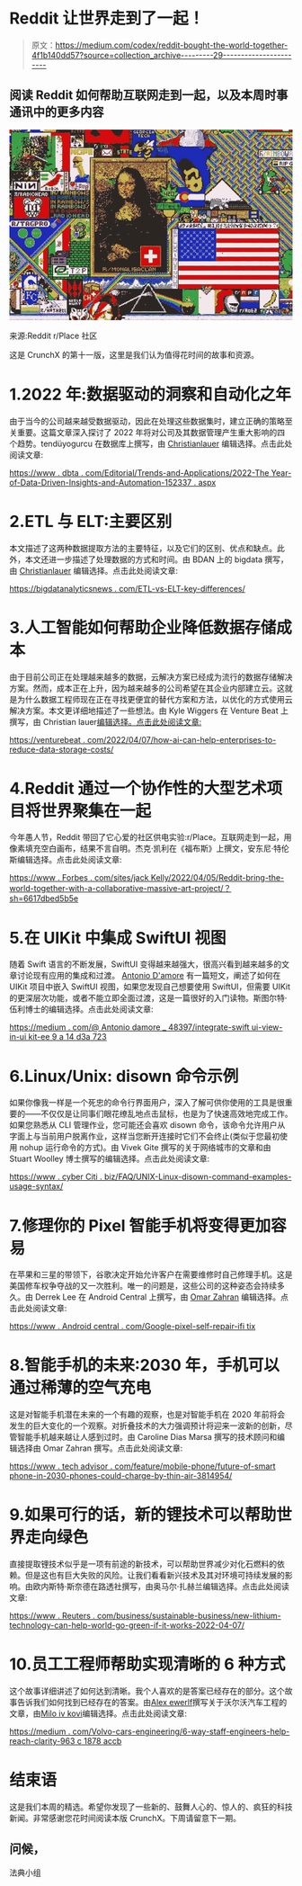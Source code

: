 # Reddit 让世界走到了一起！

> 原文：<https://medium.com/codex/reddit-bought-the-world-together-4f1b140dd57?source=collection_archive---------29----------------------->

## 阅读 Reddit 如何帮助互联网走到一起，以及本周时事通讯中的更多内容

![](img/cef9df0f9963e58ad85bf65477045a91.png)

来源:Reddit r/Place 社区

这是 CrunchX 的第十一版，这里是我们认为值得花时间的故事和资源。

# 1.2022 年:数据驱动的洞察和自动化之年

由于当今的公司越来越受数据驱动，因此在处理这些数据集时，建立正确的策略至关重要。这篇文章深入探讨了 2022 年将对公司及其数据管理产生重大影响的四个趋势。tendüyogurcu 在数据库上撰写，由 [Christianlauer](https://medium.com/u/2696f801a31a?source=post_page-----4f1b140dd57--------------------------------) 编辑选择。点击此处阅读文章:

[https://www . dbta . com/Editorial/Trends-and-Applications/2022-The Year-of-Data-Driven-Insights-and-Automation-152337 . aspx](https://www.dbta.com/Editorial/Trends-and-Applications/2022-The-Year-of-Data-Driven-Insights-and-Automation-152337.aspx)

# 2.ETL 与 ELT:主要区别

本文描述了这两种数据提取方法的主要特征，以及它们的区别、优点和缺点。此外，本文还进一步描述了处理数据的方式和时间。由 BDAN 上的 bigdata 撰写，由 [Christianlauer](https://medium.com/u/2696f801a31a?source=post_page-----4f1b140dd57--------------------------------) 编辑选择。点击此处阅读文章:

[https://bigdatanalyticsnews . com/ETL-vs-ELT-key-differences/](https://bigdataanalyticsnews.com/etl-vs-elt-key-differences/)

# 3.人工智能如何帮助企业降低数据存储成本

由于目前公司正在处理越来越多的数据，云解决方案已经成为流行的数据存储解决方案。然而，成本正在上升，因为越来越多的公司希望在其企业内部建立云。这就是为什么数据工程师现在正在寻找更便宜的替代方案和方法，以优化的方式使用云解决方案。本文更详细地描述了一些想法。由 Kyle Wiggers 在 Venture Beat 上撰写，由 Christian lauer[编辑选择。点击此处阅读文章:](https://medium.com/u/2696f801a31a?source=post_page-----4f1b140dd57--------------------------------)

[https://venturebeat . com/2022/04/07/how-ai-can-help-enterprises-to-reduce-data-storage-costs/](https://venturebeat.com/2022/04/07/how-ai-could-help-enterprises-to-reduce-data-storage-costs/)

# 4.Reddit 通过一个协作性的大型艺术项目将世界聚集在一起

今年愚人节，Reddit 带回了它心爱的社区供电实验:r/Place。互联网走到一起，用像素填充空白画布，结果不言自明。杰克·凯利在《福布斯》上撰文，安东尼·特伦斯编辑选择。点击此处阅读文章:

[https://www . Forbes . com/sites/jack Kelly/2022/04/05/Reddit-bring-the-world-together-with-a-collaborative-massive-art-project/？sh=6617dbed5b5e](https://www.forbes.com/sites/jackkelly/2022/04/05/reddit-brought-the-world-together-with-a-collaborative-massive-art-project/?sh=6617dbed5b5e)

# 5.在 UIKit 中集成 SwiftUI 视图

随着 Swift 语言的不断发展，SwiftUI 变得越来越强大，很高兴看到越来越多的文章讨论现有应用的集成和过渡。 [Antonio D'amore](https://medium.com/u/9b53b70109e9?source=post_page-----4f1b140dd57--------------------------------) 有一篇短文，阐述了如何在 UIKit 项目中嵌入 SwiftUI 视图，如果您发现自己想要使用 SwiftUI，但需要 UIKit 的更深层次功能，或者不能立即全面过渡，这是一篇很好的入门读物。斯图尔特·伍利博士的编辑选择。点击此处阅读文章:

[https://medium . com/@ Antonio damore _ 48397/integrate-swift ui-view-in-ui kit-ee 9 a 14 d3a 723](/@antoniodamore_48397/integrate-swiftui-view-in-uikit-ee9a14d3a723)

# 6.Linux/Unix: disown 命令示例

如果你像我一样是一个死忠的命令行界面用户，深入了解可供你使用的工具是很重要的——不仅仅是让同事们眼花缭乱地点击鼠标，也是为了快速高效地完成工作。如果您熟悉从 CLI 管理作业，您可能还会喜欢 disown 命令，该命令允许用户从字面上与当前用户脱离作业，这样当您断开连接时它们不会终止(类似于您最初使用 nohup 运行命令的方式)。由 Vivek Gite 撰写的关于网络城市的文章和由 Stuart Woolley 博士撰写的编辑选择。点击此处阅读文章:

[https://www . cyber Citi . biz/FAQ/UNIX-Linux-disown-command-examples-usage-syntax/](https://www.cyberciti.biz/faq/unix-linux-disown-command-examples-usage-syntax/)

# 7.修理你的 Pixel 智能手机将变得更加容易

在苹果和三星的带领下，谷歌决定开始允许客户在需要维修时自己修理手机。这是美国修车权争夺战的又一次胜利。唯一的问题是，这些公司的这种姿态会持续多久。由 Derrek Lee 在 Android Central 上撰写，由 [Omar Zahran](https://medium.com/u/74d56154f1f9?source=post_page-----4f1b140dd57--------------------------------) 编辑选择。点击此处阅读文章:

[https://www . Android central . com/Google-pixel-self-repair-ifi tix](https://www.androidcentral.com/google-pixel-self-repair-ifitix)

# 8.智能手机的未来:2030 年，手机可以通过稀薄的空气充电

这是对智能手机潜在未来的一个有趣的观察，也是对智能手机在 2020 年前将会发生的巨大变化的一个观察。对折叠技术的大力强调预计将迎来一波新的创新，尽管智能手机越来越让人感到过时。由 Caroline Dias Marsa 撰写的技术顾问和编辑选择由 Omar Zahran 撰写。点击此处阅读文章:

[https://www . tech advisor . com/feature/mobile-phone/future-of-smart phone-in-2030-phones-could-charge-by-thin-air-3814954/](https://www.techadvisor.com/feature/mobile-phone/future-of-smartphone-in-2030-phones-could-be-charged-by-thin-air-3814954/)

# 9.如果可行的话，新的锂技术可以帮助世界走向绿色

直接提取锂技术似乎是一项有前途的新技术，可以帮助世界减少对化石燃料的依赖。但是这也有巨大失败的风险。让我们看看新兴技术及其对环境可持续发展的影响。由欧内斯特·斯奈德在路透社撰写，由奥马尔·扎赫兰编辑选择。点击此处阅读文章:

[https://www . Reuters . com/business/sustainable-business/new-lithium-technology-can-help-world-go-green-if-it-works-2022-04-07/](https://www.reuters.com/business/sustainable-business/new-lithium-technology-can-help-world-go-green-if-it-works-2022-04-07/)

# 10.员工工程师帮助实现清晰的 6 种方式

这个故事详细讲述了如何达到清晰。我个人喜欢的是答案已经存在的部分。这个故事告诉我们如何找到已经存在的答案。由[Alex ewerlf](https://medium.com/u/59d815140088?source=post_page-----4f1b140dd57--------------------------------)撰写关于沃尔沃汽车工程的文章，由[Milo iv kovi](https://medium.com/u/3ee57b082bb?source=post_page-----4f1b140dd57--------------------------------)编辑选择。点击此处阅读文章:

[https://medium . com/Volvo-cars-engineering/6-way-staff-engineers-help-reach-clarity-963 c 1878 accb](/volvo-cars-engineering/6-ways-staff-engineers-help-reach-clarity-963c1878accb)

# 结束语

这是我们本周的精选。希望你发现了一些新的、鼓舞人心的、惊人的、疯狂的科技新闻。非常感谢您花时间阅读本版 CrunchX。下周请留意下一期。

## 问候，

法典小组